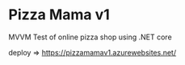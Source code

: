 # Pizza Mama v1

MVVM Test of online pizza shop using .NET core

deploy => https://pizzamamav1.azurewebsites.net/

